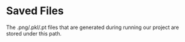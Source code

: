 # Saved Files

The .png/.pkl/.pt files that are generated during running our project are stored under this path. 
